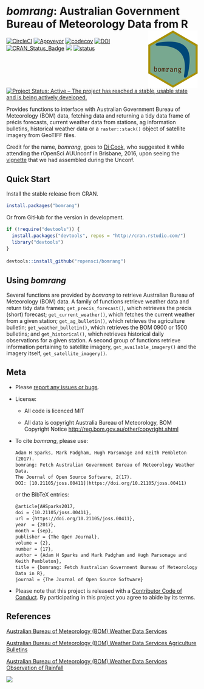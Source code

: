 _bomrang_: Australian Government Bureau of Meteorology Data from R <img align="right" src="man/figures/logo.png">
================

[![CircleCI](https://circleci.com/gh/ropensci/bomrang.svg?style=shield)](https://circleci.com/gh/ropensci/bomrang) [![Appveyor](https://ci.appveyor.com/api/projects/status/au6p6qy1ah2lrtl5/branch/master?svg=true)](https://ci.appveyor.com/project/adamhsparks/bomrang/branch/master) [![codecov](https://codecov.io/gh/ropensci/bomrang/branch/master/graph/badge.svg)](https://codecov.io/gh/ropensci/bomrang) [![DOI](https://zenodo.org/badge/DOI/10.5281/zenodo.598301.svg)](https://doi.org/10.5281/zenodo.598301)
[![CRAN_Status_Badge](http://www.r-pkg.org/badges/version/bomrang)](https://cran.r-project.org/package=bomrang)
[![](https://badges.ropensci.org/121_status.svg)](https://github.com/ropensci/onboarding/issues/121)
[![status](http://joss.theoj.org/papers/350bf005bded599e4b0f3ac2acf138e8/status.svg)](http://joss.theoj.org/papers/350bf005bded599e4b0f3ac2acf138e8)
[![Project Status: Active – The project has reached a stable, usable state and is being actively developed.](http://www.repostatus.org/badges/latest/active.svg)](http://www.repostatus.org/#active)

Provides functions to interface with Australian Government Bureau of Meteorology (BOM) data, fetching data and returning a tidy data frame of précis forecasts, current weather data from stations, ag information bulletins, historical weather data or a `raster::stack()` object of satellite imagery from GeoTIFF files.

Credit for the name, *bomrang*, goes to [Di Cook](http://dicook.github.io), who suggested it while attending the rOpenSci AUUnconf in Brisbane, 2016, upon seeing the [vignette](https://github.com/saundersk1/auunconf16/blob/master/Vignette_BOM.pdf) that we had assembled during the Unconf.

Quick Start
-----------

Install the stable release from CRAN.

``` r
install.packages("bomrang")
```

Or from GitHub for the version in development.

``` r
if (!require("devtools")) {
  install.packages("devtools", repos = "http://cran.rstudio.com/")
  library("devtools")
}

devtools::install_github("ropensci/bomrang")
```

Using *bomrang*
---------------

Several functions are provided by *bomrang* to retrieve Australian Bureau of Meteorology (BOM) data. A family of functions retrieve weather data and return tidy data frames; `get_precis_forecast()`, which retrieves the précis (short) forecast; `get_current_weather()`, which fetches the current weather from a given station; `get_ag_bulletin()`, which retrieves the agriculture bulletin; `get_weather_bulletin()`, which retrieves the BOM 0900 or 1500 bulletins; and `get_historical()`, which retrieves historical daily observations for a given station. A second group of functions retrieve information pertaining to satellite imagery, `get_available_imagery()` and the imagery itself, `get_satellite_imagery()`.

Meta
----

-   Please [report any issues or bugs](https://github.com/ropensci/bomrang/issues).

-   License:
    -   All code is licenced MIT

    -   All data is copyright Australia Bureau of Meteorology, BOM Copyright Notice <http://reg.bom.gov.au/other/copyright.shtml>

-   To cite *bomrang*, please use: 
        
        Adam H Sparks, Mark Padgham, Hugh Parsonage and Keith Pembleton (2017).
        bomrang: Fetch Australian Government Bureau of Meteorology Weather Data.
        The Journal of Open Source Software, 2(17).
        DOI: [10.21105/joss.00411](https://doi.org/10.21105/joss.00411)

    or the BibTeX entries:

    ```
    @article{AHSparks2017,
    doi = {10.21105/joss.00411},
    url = {https://doi.org/10.21105/joss.00411},
    year  = {2017},
    month = {sep},
    publisher = {The Open Journal},
    volume = {2},
    number = {17},
    author = {Adam H Sparks and Mark Padgham and Hugh Parsonage and Keith Pembleton},
    title = {bomrang: Fetch Australian Government Bureau of Meteorology Data in R},
    journal = {The Journal of Open Source Software}
    ```

-   Please note that this project is released with a
[Contributor Code of Conduct](CONDUCT.md). By participating in this project you
agree to abide by its terms.

References
----------

[Australian Bureau of Meteorology (BOM) Weather Data Services](http://www.bom.gov.au/catalogue/data-feeds.shtml)

[Australian Bureau of Meteorology (BOM) Weather Data Services Agriculture Bulletins](http://www.bom.gov.au/catalogue/observations/about-agricultural.shtml)

[Australian Bureau of Meteorology (BOM) Weather Data Services Observation of Rainfall](http://www.bom.gov.au/climate/how/observations/rain-measure.shtml)

[![](http://ropensci.org/public_images/github_footer.png)](http://ropensci.org)
